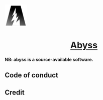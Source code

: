<a href="#" target="_blank" rel="noopener noreferrer">
<img width="70" src="https://github.com/deskbtm-abyss/abyss/blob/main/app/src-tauri/icons/Square310x310Logo.png" alt="abyss" /></a>

<p align="center">
  <a href="#" target="_blank" rel="noopener noreferrer">
    <h1 align="center">Abyss</h1>
  </a>
</p>

#### NB: abyss is a source-available software.

## Code of conduct



## Credit
